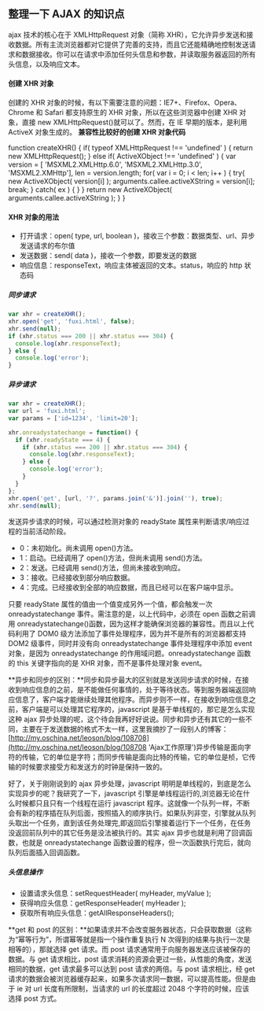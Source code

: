 <!--
date: 2013-08-13
title: 整理一下 AJAX 的知识点
description: ajax 技术的核心在于 XMLHttpRequest 对象（简称 XHR），它允许异步发送和接收数据。所有主流浏览器都对它提供了完善的支持，而且它还能精确地控制发送请求和数据接收。你可以在请求中添加任何头信息和参数，并读取服务器返回的所有头信息，以及响应文本。
-->

## 整理一下 AJAX 的知识点

ajax 技术的核心在于 XMLHttpRequest 对象（简称 XHR），它允许异步发送和接收数据。所有主流浏览器都对它提供了完善的支持，而且它还能精确地控制发送请求和数据接收。你可以在请求中添加任何头信息和参数，并读取服务器返回的所有头信息，以及响应文本。

#### 创建 XHR 对象

创建的 XHR 对象的时候，有以下需要注意的问题：IE7+、Firefox、Opera、Chrome 和 Safari 都支持原生的 XHR 对象，所以在这些浏览器中创建 XHR 对象，直接 new XMLHttpRequest()就可以了。然而，在 IE 早期的版本，是利用 ActiveX 对象生成的。 **兼容性比较好的创建 XHR 对象代码**

function createXHR() { if( typeof XMLHttpRequest !== 'undefined' ) { return new XMLHttpRequest(); } else if( ActiveXObject !== 'undefined' ) { var version = [ 'MSXML2.XMLHttp.6.0', 'MSXML2.XMLHttp.3.0', 'MSXML2.XMHttp'], len = version.length; for( var i = 0; i < len; i++ ) { try{ new ActiveXObject( version[i] ); arguments.callee.activeXString = version[i]; break; } catch( ex ) { } } return new ActiveXObject( arguments.callee.activeXString ); } }

#### XHR 对象的用法

- 打开请求：open( type, url, boolean )，接收三个参数：数据类型、url、异步发送请求的布尔值
- 发送数据：send( data )，接收一个参数，即要发送的数据
- 响应信息：responseText，响应主体被返回的文本。status，响应的 http 状态码

##### 同步请求

```javascript
var xhr = createXHR();
xhr.open('get', 'fuxi.html', false);
xhr.send(null);
if (xhr.status === 200 || xhr.status === 304) {
  console.log(xhr.responseText);
} else {
  console.log('error');
}
```

##### 异步请求

```javascript
var xhr = createXHR();
var url = 'fuxi.html';
var params = ['id=1234', 'limit=20'];

xhr.onreadystatechange = function() {
  if (xhr.readyState === 4) {
    if (xhr.status === 200 || xhr.status === 304) {
      console.log(xhr.responseText);
    } else {
      console.log('error');
    }
  }
};
xhr.open('get', [url, '?', params.join('&')].join(''), true);
xhr.send(null);
```

发送异步请求的时候，可以通过检测对象的 readyState 属性来判断请求/响应过程的当前活动阶段。

- 0：未初始化。尚未调用 open()方法。
- 1：启动。已经调用了 open()方法，但尚未调用 send()方法。
- 2：发送。已经调用 send()方法，但尚未接收到响应。
- 3：接收。已经接收到部分响应数据。
- 4：完成。已经接收到全部的响应数据，而且已经可以在客户端中显示。

只要 readyState 属性的值由一个值变成另外一个值，都会触发一次 onreadystatechange 事件。需注意的是，以上代码中，必须在 open 函数之前调用 onreadystatechange()函数，因为这样才能确保浏览器的兼容性。而且以上代码利用了 DOM0 级方法添加了事件处理程序，因为并不是所有的浏览器都支持 DOM2 级事件，同时并没有向 onreadystatechange 事件处理程序中添加 event 对象，是因为 onreadystatechange 的作用域问题。onreadystatechange 函数的 this 关键字指向的是 XHR 对象，而不是事件处理对象 event。

**异步和同步的区别：**同步和异步最大的区别就是发送同步请求的时候，在接收到响应信息的之前，是不能做任何事情的，处于等待状态。等到服务器端返回响应信息了，客户端才能继续处理其他程序。而异步则不一样，在接收到响应信息之前，客户端是可以处理其它程序的，javascript 是基于单线程的，那它是怎么实现这种 ajax 异步处理的呢，这个待会我再好好说说。同步和异步还有其它的一些不同，主要在于发送数据的格式不太一样，这里我摘抄了一段别人的博客：[http://my.oschina.net/leoson/blog/108708](http://my.oschina.net/leoson/blog/108708 'Ajax工作原理')异步传输是面向字符的传输，它的单位是字符；而同步传输是面向比特的传输，它的单位是桢，它传输的时候要求接受方和发送方的时钟是保持一致的。

好了，关于刚刚说到的 ajax 异步处理，javascript 明明是单线程的，到底是怎么实现异步的呢？我研究了一下，javascript 引擎是单线程运行的,浏览器无论在什么时候都只且只有一个线程在运行 javascript 程序。这就像一个队列一样，不断会有新的程序插在队列后面，按照插入的顺序执行。如果队列非空，引擎就从队列头取出一个任务，直到该任务处理完,即返回后引擎接着运行下一个任务，在任务没返回前队列中的其它任务是没法被执行的。其实 ajax 异步也就是利用了回调函数，也就是 onreadystatechange 函数设置的程序，但一次函数执行完后，就向队列后面插入回调函数。

##### 头信息操作

- 设置请求头信息：setRequestHeader( myHeader, myValue );
- 获得响应头信息：getResponseHeader( myHeader );
- 获取所有响应头信息：getAllResponseHeaders();

**get 和 post 的区别：**如果请求并不会改变服务器状态，只会获取数据（这称为“幂等行为”，所谓幂等就是指一个操作重复执行 N 次得到的结果与执行一次是相等的），那就选择 get 请求。而 post 请求通常用于向服务器发送应该被保存的数据。与 get 请求相比，post 请求消耗的资源会更过一些，从性能的角度，发送相同的数据，get 请求最多可以达到 post 请求的两倍。与 post 请求相比，经 get 请求的数据会被浏览器缓存起来，如果多次请求同一数据，可以提高性能。但是由于 ie 对 url 长度有所限制，当请求的 url 的长度超过 2048 个字符的时候，应该选择 post 方式。
